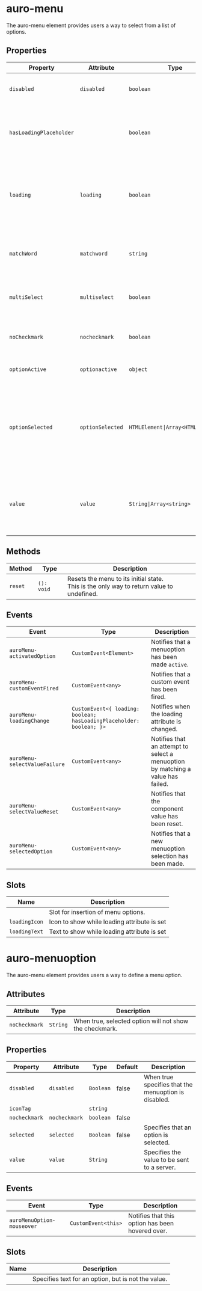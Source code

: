 # auro-menu

The auro-menu element provides users a way to select from a list of options.

## Properties

| Property                | Attribute        | Type                              | Default     | Description                                      |
|-------------------------|------------------|-----------------------------------|-------------|--------------------------------------------------|
| `disabled`              | `disabled`       | `boolean`                         |             | When true, the entire menu and all options are disabled; |
| `hasLoadingPlaceholder` |                  | `boolean`                         |             | Indicates whether the menu has a loadingIcon or loadingText to render when in a loading state. |
| `loading`               | `loading`        | `boolean`                         | false       | When true, displays a loading state using the loadingIcon and loadingText slots if provided. |
| `matchWord`             | `matchword`      | `string`                          | "undefined" | Specifies a string used to highlight matched string parts in options. |
| `multiSelect`           | `multiselect`    | `boolean`                         | false       | When true, the selected option can be multiple options. |
| `noCheckmark`           | `nocheckmark`    | `boolean`                         | false       | When true, selected option will not show the checkmark. |
| `optionActive`          | `optionactive`   | `object`                          | "undefined" | Specifies the current active menuOption.         |
| `optionSelected`        | `optionSelected` | `HTMLElement\|Array<HTMLElement>` | "undefined" | An array of currently selected menu options, type `HTMLElement` by default. In multi-select mode, `optionSelected` is an array of HTML elements. |
| `value`                 | `value`          | `String\|Array<string>`           | "undefined" | Value selected for the menu, type `string` by default. In multi-select mode, `value` is an array of strings. |

## Methods

| Method  | Type       | Description                                      |
|---------|------------|--------------------------------------------------|
| `reset` | `(): void` | Resets the menu to its initial state.<br />This is the only way to return value to undefined. |

## Events

| Event                         | Type                                             | Description                                      |
|-------------------------------|--------------------------------------------------|--------------------------------------------------|
| `auroMenu-activatedOption`    | `CustomEvent<Element>`                           | Notifies that a menuoption has been made `active`. |
| `auroMenu-customEventFired`   | `CustomEvent<any>`                               | Notifies that a custom event has been fired.     |
| `auroMenu-loadingChange`      | `CustomEvent<{ loading: boolean; hasLoadingPlaceholder: boolean; }>` | Notifies when the loading attribute is changed.  |
| `auroMenu-selectValueFailure` | `CustomEvent<any>`                               | Notifies that an attempt to select a menuoption by matching a value has failed. |
| `auroMenu-selectValueReset`   | `CustomEvent<any>`                               | Notifies that the component value has been reset. |
| `auroMenu-selectedOption`     | `CustomEvent<any>`                               | Notifies that a new menuoption selection has been made. |

## Slots

| Name          | Description                                 |
|---------------|---------------------------------------------|
|               | Slot for insertion of menu options.         |
| `loadingIcon` | Icon to show while loading attribute is set |
| `loadingText` | Text to show while loading attribute is set |


# auro-menuoption

The auro-menu element provides users a way to define a menu option.

## Attributes

| Attribute     | Type     | Description                                      |
|---------------|----------|--------------------------------------------------|
| `noCheckmark` | `String` | When true, selected option will not show the checkmark. |

## Properties

| Property      | Attribute     | Type      | Default | Description                                      |
|---------------|---------------|-----------|---------|--------------------------------------------------|
| `disabled`    | `disabled`    | `Boolean` | false   | When true specifies that the menuoption is disabled. |
| `iconTag`     |               | `string`  |         |                                                  |
| `nocheckmark` | `nocheckmark` | `boolean` | false   |                                                  |
| `selected`    | `selected`    | `Boolean` | false   | Specifies that an option is selected.            |
| `value`       | `value`       | `String`  |         | Specifies the value to be sent to a server.      |

## Events

| Event                      | Type                | Description                                      |
|----------------------------|---------------------|--------------------------------------------------|
| `auroMenuOption-mouseover` | `CustomEvent<this>` | Notifies that this option has been hovered over. |

## Slots

| Name | Description                                      |
|------|--------------------------------------------------|
|      | Specifies text for an option, but is not the value. |
